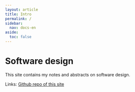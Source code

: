 ```yaml
---
layout: article
title: Intro
permalink: /
sidebar:
  nav: docs-en
aside:
  toc: false
---
```


# Software design

This site contains my notes and abstracts on software design.

Links:
[Github repo of this site](https://github.com/Svet-00/software-design)
